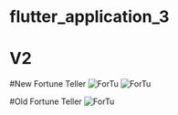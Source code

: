 # flutter_application_3

# V2

#New Fortune Teller
![ForTu](https://github.com/phoenixen/ForTu/blob/main/Screenshot_1625824079.png)
![ForTu](https://github.com/phoenixen/ForTu/blob/main/Screenshot_1625824089.png)

#Old Fortune Teller
![ForTu](https://github.com/phoenixen/ForTu/blob/main/Screenshot_1625649412.png)
